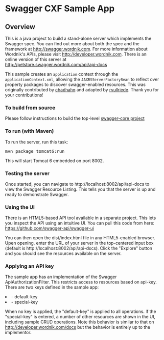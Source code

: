 # Swagger CXF Sample App

## Overview
This is a java project to build a stand-alone server which implements the Swagger spec.  You can find out 
more about both the spec and the framework at http://swagger.wordnik.com.  For more information 
about Wordnik's APIs, please visit http://developer.wordnik.com.  There is an online version of this
server at http://petstore.swagger.wordnik.com/api/api-docs

This sample creates an `application` context through the `applicationContext.xml`, allowing the `JAXRSServerFactoryBean` to reflect over property packages to discover swagger-enabled resources.  This was originally contributed by [chadhahn](https://github.com/chadhahn) and adapted by [rvullriede](https://github.com/rvullriede).  Thank you for your contributions!

### To build from source
Please follow instructions to build the top-level [swagger-core project](https://github.com/swagger-api/swagger-core)

### To run (with Maven)
To run the server, run this task:
<pre>
mvn package tomcat6:run
</pre>

This will start Tomcat 6 embedded on port 8002.

### Testing the server
Once started, you can navigate to http://localhost:8002/api/api-docs to view the Swagger Resource Listing.
This tells you that the server is up and ready to demonstrate Swagger.

### Using the UI
There is an HTML5-based API tool available in a separate project.  This lets you inspect the API using an 
intuitive UI.  You can pull this code from here:  https://github.com/swagger-api/swagger-ui

You can then open the dist/index.html file in any HTML5-enabled browser.  Upen opening, enter the
URL of your server in the top-centered input box (default is http://localhost:8002/api/api-docs).  Click the "Explore"
button and you should see the resources available on the server.

### Applying an API key
The sample app has an implementation of the Swagger ApiAuthorizationFilter.  This restricts access to resources
based on api-key.  There are two keys defined in the sample app:

<li>- default-key</li>

<li>- special-key</li>

When no key is applied, the "default-key" is applied to all operations.  If the "special-key" is entered, a
number of other resources are shown in the UI, including sample CRUD operations.  Note this behavior is similar
to that on http://developer.wordnik.com/docs but the behavior is entirely up to the implementor.

